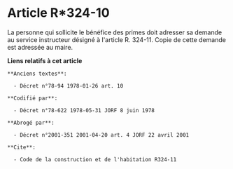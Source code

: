 # Article R*324-10

La personne qui sollicite le bénéfice des primes doit adresser sa demande au service instructeur désigné à l'article R.
324-11. Copie de cette demande est adressée au maire.

**Liens relatifs à cet article**

	**Anciens textes**:

	  - Décret n°78-94 1978-01-26 art. 10

	**Codifié par**:

	  - Décret n°78-622 1978-05-31 JORF 8 juin 1978

	**Abrogé par**:

	  - Décret n°2001-351 2001-04-20 art. 4 JORF 22 avril 2001

	**Cite**:

	  - Code de la construction et de l'habitation R324-11
